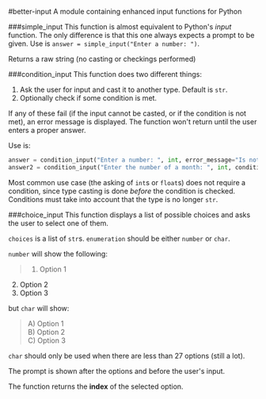 #better-input
A module containing enhanced input functions for Python

###simple_input
This function is almost equivalent to Python's _input_ function. The only difference is that this one always expects a prompt to be given. Use is `answer = simple_input("Enter a number: ")`.

Returns a raw string (no casting or checkings performed)

###condition_input
This function does two different things:

1. Ask the user for input and cast it to another type. Default is `str`.
2. Optionally check if some condition is met.

If any of these fail (if the input cannot be casted, or if the condition is not met), an error message is displayed. The function won't return until the user enters a proper answer.

Use is:
```python
answer = condition_input("Enter a number: ", int, error_message="Is not a valid integer. Please retry.")
answer2 = condition_input("Enter the number of a month: ", int, condition=lambda x: 1<=x<=12, error_message="Is not a valid month. Please retry."
```

Most common use case (the asking of `int`s or `float`s) does not require a condition, since type casting is done _before_ the condition is checked. Conditions must take into account that the type is no longer `str`.

###choice_input
This function displays a list of possible choices and asks the user to select one of them.

`choices` is a list of `str`s. `enumeration` should be either `number` or `char`.

`number` will show the following:
>1) Option 1  
 2) Option 2  
 3) Option 3
 
but `char` will show:

>A) Option 1  
 B) Option 2  
 C) Option 3
 
`char` should only be used when there are less than 27 options (still a lot).

The prompt is shown after the options and before the user's input.

The function returns the **index** of the selected option.
